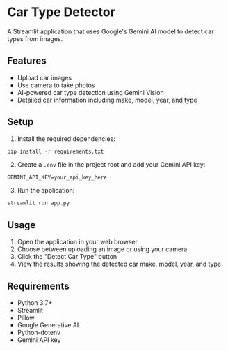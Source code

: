 # Car Type Detector

A Streamlit application that uses Google's Gemini AI model to detect car types from images.

## Features

- Upload car images
- Use camera to take photos
- AI-powered car type detection using Gemini Vision
- Detailed car information including make, model, year, and type

## Setup

1. Install the required dependencies:
```bash
pip install -r requirements.txt
```

2. Create a `.env` file in the project root and add your Gemini API key:
```
GEMINI_API_KEY=your_api_key_here
```

3. Run the application:
```bash
streamlit run app.py
```

## Usage

1. Open the application in your web browser
2. Choose between uploading an image or using your camera
3. Click the "Detect Car Type" button
4. View the results showing the detected car make, model, year, and type

## Requirements

- Python 3.7+
- Streamlit
- Pillow
- Google Generative AI
- Python-dotenv
- Gemini API key 